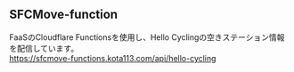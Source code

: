 ## SFCMove-function
FaaSのCloudflare Functionsを使用し、Hello Cyclingの空きステーション情報を配信しています。  
https://sfcmove-functions.kota113.com/api/hello-cycling
